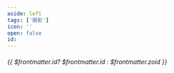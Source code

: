 ```yaml
---
aside: left
tags: ['摄影']
icon: ''
open: false
id: 
---
```

 
######  {{ $frontmatter.id? $frontmatter.id : $frontmatter.zoid }}
 
<br/>
 


